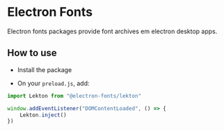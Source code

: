 # Electron Fonts

Electron fonts packages provide font archives em electron desktop apps.

## How to use

* Install the package

* On your `preload.js`, add:

```ts
import Lekton from "@electron-fonts/lekton"

window.addEventListener("DOMContentLoaded", () => {
    Lekton.inject()
})
```